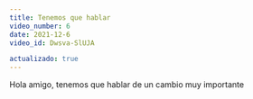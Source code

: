 ```yaml
---
title: Tenemos que hablar
video_number: 6
date: 2021-12-6
video_id: Dwsva-SlUJA 

actualizado: true
---
```


Hola amigo, tenemos que hablar de un cambio muy importante
